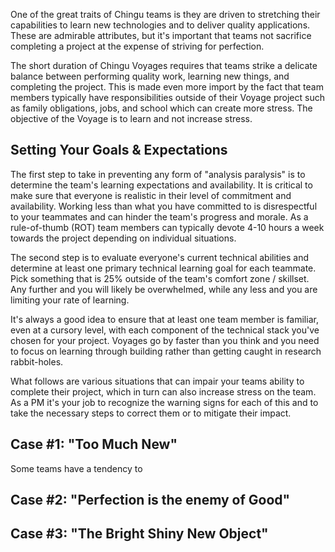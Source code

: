 One of the great traits of Chingu teams is they are driven to stretching their capabilities to learn new technologies and to deliver quality applications. These are admirable attributes, but it's important that teams not sacrifice completing a project at the expense of striving for perfection.

The short duration of Chingu Voyages requires that teams strike a delicate balance between performing quality work, learning new things, and completing the project. This is made even more import by the fact that team members typically have responsibilities outside of their Voyage project such as family obligations, jobs, and school which can create more stress. The objective of the Voyage is to learn and not increase stress.

## Setting Your Goals & Expectations

The first step to take in preventing any form of "analysis paralysis" is to determine the team's learning expectations and availability. It is critical to make sure that everyone is realistic in their level of commitment and availability. Working less than what you have committed to is disrespectful to your teammates and can hinder the team's progress and morale. As a rule-of-thumb (ROT) team members can typically devote 4-10 hours a week towards the project depending on individual situations.

The second step is to evaluate everyone's current technical abilities and determine at least one primary technical learning goal for each teammate. Pick something that is 25% outside of the team's comfort zone / skillset.
Any further and you will likely be overwhelmed, while any less and you are limiting your rate of learning.

It's always a good idea to ensure that at least one team member is familiar, even at a cursory level, with each component of the technical stack you've chosen for your project. Voyages go by faster than you think and you need to focus on learning through building rather than getting caught in research rabbit-holes.

What follows are various situations that can impair your teams ability to complete their project, which in turn can also increase stress on the team. As a PM it's your job to recognize the warning signs for each of this and to take the necessary steps to correct them or to mitigate their impact.

## Case #1: "Too Much New"

Some teams have a tendency to 

## Case #2: "Perfection is the enemy of Good"

## Case #3: "The Bright Shiny New Object"